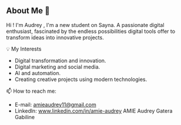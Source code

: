 ## About Me 👋
Hi ! I'm Audrey , I'm a new student on Sayna.
A passionate digital enthusiast, fascinated by the endless possibilities digital tools offer to transform ideas into innovative projects.


💡 My Interests

- Digital transformation and innovation.
- Digital marketing and social media.
- AI and automation.
- Creating creative projects using modern technologies.

  
 📫 How to reach me:
- E-mail: amieaudrey11@gmail.com
- Linkedln: www.linkedin.com/in/amie-audrey
            AMIE Audrey Gatera Gabiline
